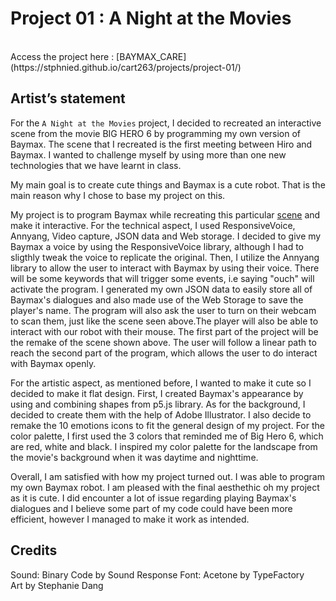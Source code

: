 # Project 01 : A Night at the Movies
 <br/>
Access the project here : [BAYMAX_CARE](https://stphnied.github.io/cart263/projects/project-01/)

## Artist’s statement
For the `A Night at the Movies` project, I decided to recreated an interactive  scene from the movie BIG HERO 6 
by programming my own version of Baymax. The scene that I recreated is the first meeting between Hiro and Baymax.
I wanted to challenge myself by using more than one new technologies that we have learnt in class.

My main goal is to create cute things and Baymax is a cute robot. That is the main reason why I chose to base my project on this.

My project is to program Baymax while recreating this particular [scene](https://www.youtube.com/watch?v=VwocZbI3T-w&ab_channel=NicoleLatham) and make it interactive.
For the technical aspect, I used ResponsiveVoice, Annyang, Video capture, JSON data and Web storage. I decided to give my Baymax a voice by
using the ResponsiveVoice library, although I had to sligthly tweak the voice to replicate the original. Then, I utilize the Annyang library
to allow the user to interact with Baymax by using their voice. There will be some keywords that will trigger some events, i.e saying "ouch" will activate the program.
I generated my own JSON data to easily store all of Baymax's dialogues and also made use of the Web Storage to save the player's name. The program will also ask the user to turn on their webcam to scan them, just like the scene seen above.The player will also be able to interact with our robot with their mouse. The first part of the project will be the remake of the scene shown above. The user will follow a linear path to reach the second part of the program,
which allows the user to do interact with Baymax openly.

For the artistic aspect, as mentioned before, I wanted to make it cute so I decided to make it flat design. First, I created Baymax's appearance by using and combining shapes from p5.js library. As for the background, I decided to create them with the help of Adobe Illustrator. I also decide to remake the 10 emotions icons to fit the general design of my project. For the color palette, I first used the 3 colors that reminded me of Big Hero 6, which are red, white and black. I inspired my color palette for the landscape from the movie's background when it was daytime and nighttime. 

Overall, I am satisfied with how my project turned out. I was able to program my own Baymax robot. I am pleased with the final aesthethic oh my project as it is cute. I did encounter a lot of issue regarding playing Baymax's dialogues and I believe some part of my code could have been more efficient, however I managed to make it work as intended. 


## Credits
Sound: Binary Code by Sound Response
Font: Acetone by TypeFactory <br/>
Art by Stephanie Dang <br/>
